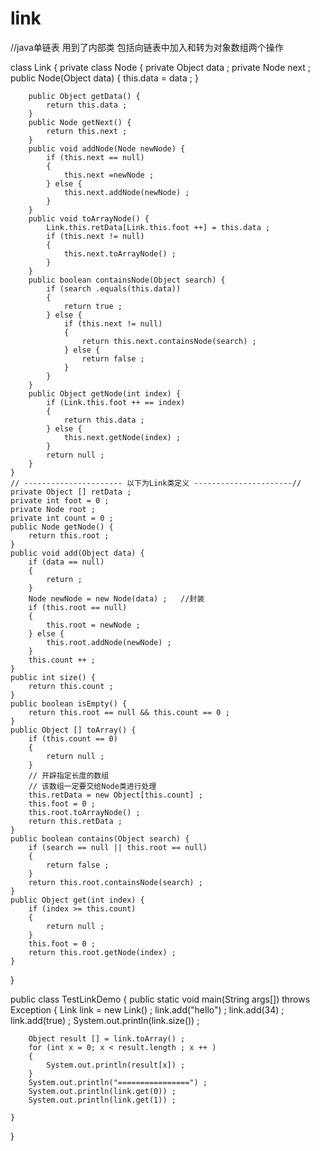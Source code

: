# link
//java单链表 用到了内部类  包括向链表中加入和转为对象数组两个操作


class Link 
{
	private class Node
	{
		private Object data ;
		private Node next ;
		public Node(Object data) {
			this.data = data ;
		}

		public Object getData() {
			return this.data ;
		}
		public Node getNext() {
			return this.next ;
		}
		public void addNode(Node newNode) {
			if (this.next == null)
			{
				this.next =newNode ;
			} else {
				this.next.addNode(newNode) ;
			}
		}
		public void toArrayNode() {
			Link.this.retData[Link.this.foot ++] = this.data ;
			if (this.next != null)
			{
				this.next.toArrayNode() ;
			}
		}
		public boolean containsNode(Object search) {
			if (search .equals(this.data))
			{
				return true ;
			} else {
				if (this.next != null)
				{
					return this.next.containsNode(search) ;
				} else {
					return false ;
				}
			}
		}
		public Object getNode(int index) {
			if (Link.this.foot ++ == index)
			{
				return this.data ;
			} else {
				this.next.getNode(index) ;
			}
			return null ;
		}
	}
	// ---------------------- 以下为Link类定义 ----------------------//
	private Object [] retData ;
	private int foot = 0 ;
	private Node root ;
	private int count = 0 ;
	public Node getNode() {
		return this.root ;
	}
	public void add(Object data) {
		if (data == null)
		{
			return ;
		}
		Node newNode = new Node(data) ;   //封装
		if (this.root == null) 
		{
			this.root = newNode ;
		} else {
			this.root.addNode(newNode) ;
		}
		this.count ++ ;
	}
	public int size() {
		return this.count ;
	}
	public boolean isEmpty() {
		return this.root == null && this.count == 0 ;
	}
	public Object [] toArray() {
		if (this.count == 0)
		{
			return null ;
		}
		// 开辟指定长度的数组
		// 该数组一定要交给Node类进行处理
		this.retData = new Object[this.count] ;
		this.foot = 0 ;
		this.root.toArrayNode() ;
		return this.retData ;
	}
	public boolean contains(Object search) {
		if (search == null || this.root == null)
		{
			return false ;
		}
		return this.root.containsNode(search) ;
	}
	public Object get(int index) {
		if (index >= this.count)
		{
			return null ;
		}
		this.foot = 0 ;
		return this.root.getNode(index) ;
	}
}

public class TestLinkDemo
{
	public static void main(String args[]) throws Exception {
		Link link = new Link() ;
		link.add("hello") ;
		link.add(34) ;
		link.add(true) ;
		System.out.println(link.size()) ;

		Object result [] = link.toArray() ;
		for (int x = 0; x < result.length ; x ++ )
		{
			System.out.println(result[x]) ;
		}
		System.out.println("================") ;
		System.out.println(link.get(0)) ;
		System.out.println(link.get(1)) ;

	}
}
